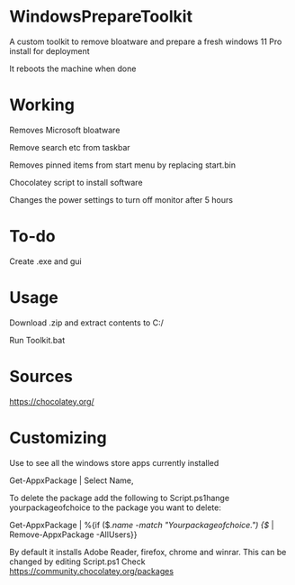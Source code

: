 # WindowsPrepareToolkit
A custom toolkit to remove bloatware and prepare a fresh windows 11 Pro install for deployment

It reboots the machine when done

# Working
Removes Microsoft bloatware

Remove search etc from taskbar

Removes pinned items from start menu by replacing start.bin

Chocolatey script to install software

Changes the power settings to turn off monitor after 5 hours



# To-do

Create .exe and gui

# Usage
Download .zip and extract contents to C:/

Run Toolkit.bat


# Sources
https://chocolatey.org/

# Customizing
Use to see all the windows store apps currently installed

Get-AppxPackage | Select Name,

To delete the package add the following to Script.ps1hange yourpackageofchoice to the package you want to delete:

Get-AppxPackage | %{if ($_.name -match "Yourpackageofchoice.") {$_ | Remove-AppxPackage -AllUsers}}


By default it installs Adobe Reader, firefox, chrome and winrar. This can be changed by editing Script.ps1 Check https://community.chocolatey.org/packages



